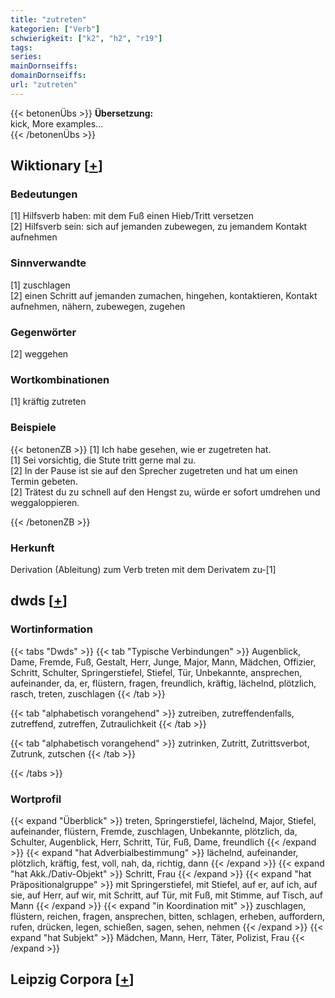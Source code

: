```yaml
---
title: "zutreten"
kategorien: ["Verb"]
schwierigkeit: ["k2", "h2", "r19"]
tags:
series:
mainDornseiffs:
domainDornseiffs:
url: "zutreten"
---
```


{{< betonenÜbs >}}
**Übersetzung:**  
kick, More examples...  
{{< /betonenÜbs >}}

## Wiktionary [[+](https://de.wiktionary.org/wiki/zutreten)]

### Bedeutungen
[1] Hilfsverb haben: mit dem Fuß einen Hieb/Tritt versetzen  
[2] Hilfsverb sein: sich auf jemanden zubewegen, zu jemandem Kontakt aufnehmen  

### Sinnverwandte
[1] zuschlagen  
[2] einen Schritt auf jemanden zumachen, hingehen, kontaktieren, Kontakt aufnehmen, nähern, zubewegen, zugehen  

### Gegenwörter
[2] weggehen  

### Wortkombinationen
[1] kräftig zutreten  

### Beispiele
{{< betonenZB >}}
[1] Ich habe gesehen, wie er zugetreten hat.  
[1] Sei vorsichtig, die Stute tritt gerne mal zu.  
[2] In der Pause ist sie auf den Sprecher zugetreten und hat um einen Termin gebeten.  
[2] Trätest du zu schnell auf den Hengst zu, würde er sofort umdrehen und weggaloppieren.  

{{< /betonenZB >}}
### Herkunft
Derivation (Ableitung) zum Verb treten mit dem Derivatem zu-[1]  



## dwds [[+](https://www.dwds.de/wb/zutreten)]

### Wortinformation
{{< tabs "Dwds" >}}
{{< tab "Typische Verbindungen" >}}
Augenblick, Dame, Fremde, Fuß, Gestalt, Herr, Junge, Major, Mann, Mädchen, Offizier, Schritt, Schulter, Springerstiefel, Stiefel, Tür, Unbekannte, ansprechen, aufeinander, da, er, flüstern, fragen, freundlich, kräftig, lächelnd, plötzlich, rasch, treten, zuschlagen
{{< /tab >}}

{{< tab "alphabetisch vorangehend" >}}
zutreiben, zutreffendenfalls, zutreffend, zutreffen, Zutraulichkeit
{{< /tab >}}

{{< tab "alphabetisch vorangehend" >}}
zutrinken, Zutritt, Zutrittsverbot, Zutrunk, zutschen
{{< /tab >}}

{{< /tabs >}}

### Wortprofil
{{< expand "Überblick" >}} treten, Springerstiefel, lächelnd, Major, Stiefel, aufeinander, flüstern, Fremde, zuschlagen, Unbekannte, plötzlich, da, Schulter, Augenblick, Herr, Schritt, Tür, Fuß, Dame, freundlich {{< /expand >}}
{{< expand "hat Adverbialbestimmung" >}} lächelnd, aufeinander, plötzlich, kräftig, fest, voll, nah, da, richtig, dann {{< /expand >}}
{{< expand "hat Akk./Dativ-Objekt" >}} Schritt, Frau {{< /expand >}}
{{< expand "hat Präpositionalgruppe" >}} mit Springerstiefel, mit Stiefel, auf er, auf ich, auf sie, auf Herr, auf wir, mit Schritt, auf Tür, mit Fuß, mit Stimme, auf Tisch, auf Mann {{< /expand >}}
{{< expand "in Koordination mit" >}} zuschlagen, flüstern, reichen, fragen, ansprechen, bitten, schlagen, erheben, auffordern, rufen, drücken, legen, schießen, sagen, sehen, nehmen {{< /expand >}}
{{< expand "hat Subjekt" >}} Mädchen, Mann, Herr, Täter, Polizist, Frau {{< /expand >}}

## Leipzig Corpora [[+](https://corpora.uni-leipzig.de/en/res?word=zutreten&corpusId=deu_newscrawl-public_2018)]

